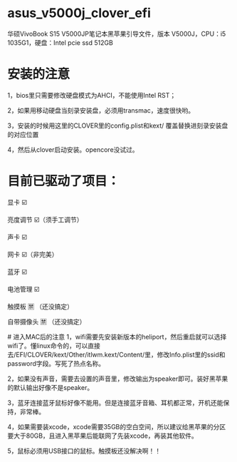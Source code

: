 # asus_v5000j_clover_efi

华硕VivoBook S15 V5000JP笔记本黑苹果引导文件，版本 V5000J，CPU：i5 1035G1，硬盘：Intel pcie ssd 512GB

# 安装的注意

1，bios里只需要修改硬盘模式为AHCI，不能使用Intel RST；

2，如果用移动硬盘当刻录安装盘，必须用transmac，速度很快哟。

3，安装的时候用这里的CLOVER里的config.plist和kext/ 覆盖替换进刻录安装盘的对应位置

4，然后从clover启动安装。opencore没试过。

# 目前已驱动了项目：

显卡 ☑️

亮度调节 ☑️（须手工调节）

声卡 ☑️

网卡 ☑️（非完美）

蓝牙 ☑️

电池管理 ☑️

触摸板 🈲️ （还没搞定）

自带摄像头 🈲️ （还没搞定）

﻿# 进入MAC后的注意
1，wifi需要先安装新版本的heliport，然后重启就可以选择wifi了。懂linux命令的，可以直接去/EFI/CLOVER/kext/Other/itlwm.kext/Content/里，修改Info.plist里的ssid和password字段。写死了热点名称。

2，如果没有声音，需要去设置的声音里，修改输出为speaker即可。装好黑苹果的默认输出好像不是speaker。

3，蓝牙连接蓝牙鼠标好像不能用。但是连接蓝牙音箱、耳机都正常，开机还能保持，非常棒。

4，如果需要装xcode，xcode需要35GB的空白空间，所以建议给黑苹果的分区要大于80GB，且进入黑苹果后能联网了先装xcode，再装其他软件。

5，鼠标必须用USB接口的鼠标。触摸板还没解决啊！！


